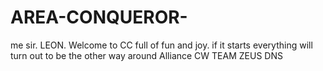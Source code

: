 # AREA-CONQUEROR-
me sir. LEON. Welcome to CC full of fun and joy. if it starts everything will turn out to be the other way around  Alliance CW TEAM ZEUS DNS
